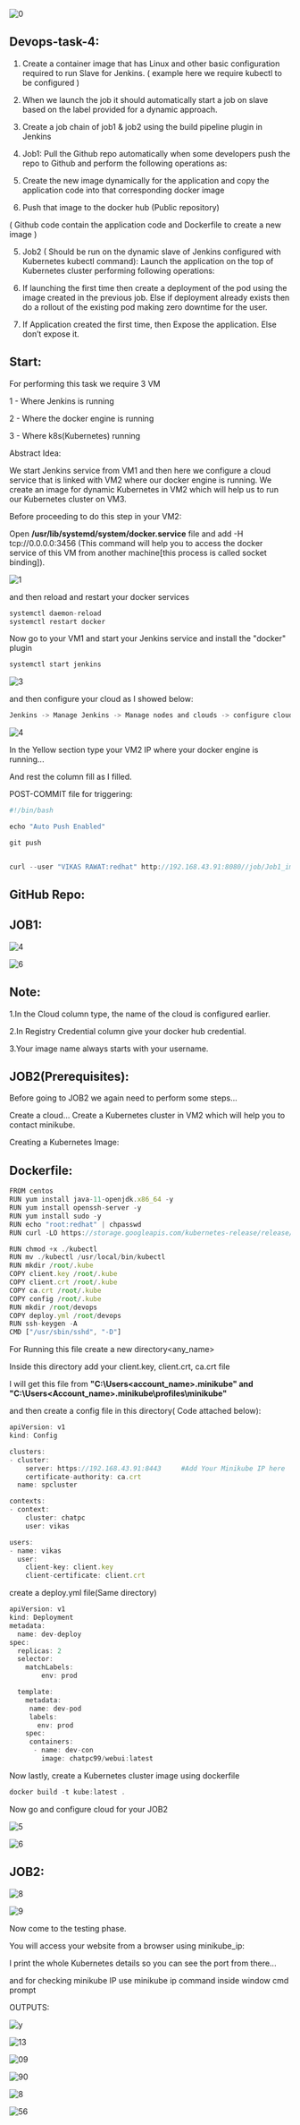 ![0](https://user-images.githubusercontent.com/66811679/85506834-60220280-b5ae-11ea-8265-0524cb67a7e0.jpg)
## Devops-task-4:

1. Create a container image that has Linux and other basic configuration required to run Slave for Jenkins. ( example here we require kubectl to be configured )

2. When we launch the job it should automatically start a job on slave based on the label provided for a dynamic approach.

3. Create a job chain of job1 & job2 using the build pipeline plugin in Jenkins

4. Job1: Pull the Github repo automatically when some developers push the repo to Github and perform the following operations as:

1. Create the new image dynamically for the application and copy the application code into that corresponding docker image

2. Push that image to the docker hub (Public repository)

( Github code contain the application code and Dockerfile to create a new image )

5. Job2 ( Should be run on the dynamic slave of Jenkins configured with Kubernetes kubectl command): Launch the application on the top of Kubernetes cluster performing following operations:

1. If launching the first time then create a deployment of the pod using the image created in the previous job. Else if deployment already exists then do a rollout of the existing pod making zero downtime for the user.

2. If Application created the first time, then Expose the application. Else don’t expose it.

##  Start:

For performing this task we require 3 VM

1 - Where Jenkins is running

2 - Where the docker engine is running

3 - Where k8s(Kubernetes) running

Abstract Idea:

We start Jenkins service from VM1 and then here we configure a cloud service that is linked with VM2 where our docker engine is running. We create an image for dynamic Kubernetes in VM2 which will help us to run our Kubernetes cluster on VM3.

Before proceeding to do this step in your VM2:

Open **/usr/lib/systemd/system/docker.service** file and add -H tcp://0.0.0.0:3456
(This command will help you to access the docker service of this VM from another machine[this process is called socket binding]).

![1](https://user-images.githubusercontent.com/66811679/85507787-27832880-b5b0-11ea-930b-21909f25cf8e.jpg)

and then reload and restart your docker services


```javascript
systemctl daemon-reload
systemctl restart docker
```

Now go to your VM1 and start your Jenkins service and install the "docker" plugin

```javascript
systemctl start jenkins
```

![3](https://user-images.githubusercontent.com/66811679/85508617-aaf14980-b5b1-11ea-90b6-7286d0da955d.png)

and then configure your cloud as I showed below:

```javascript
Jenkins -> Manage Jenkins -> Manage nodes and clouds -> configure cloud -> add a new cloud -> docker
```

![4](https://user-images.githubusercontent.com/66811679/85509191-c446c580-b5b2-11ea-93af-f80d0205495f.png)

In the Yellow section type your VM2 IP where your docker engine is running...

And rest the column fill as I filled.

POST-COMMIT file for triggering:

```javascript
#!/bin/bash

echo "Auto Push Enabled"

git push


curl --user "VIKAS RAWAT:redhat" http://192.168.43.91:8080//job/Job1_image_build/build?token=devops
```

## GitHub Repo:

## JOB1:

![4](https://user-images.githubusercontent.com/66811679/85510059-19370b80-b5b4-11ea-880a-d37d4bfee07e.PNG)

![6](https://user-images.githubusercontent.com/66811679/85510571-c6aa1f00-b5b4-11ea-868b-bcd926837f84.png)

## Note:

1.In the Cloud column type, the name of the cloud is configured earlier.

2.In Registry Credential column give your docker hub credential.

3.Your image name always starts with your username.

## JOB2(Prerequisites):

Before going to JOB2 we again need to perform some steps...

Create a cloud... Create a Kubernetes cluster in VM2 which will help you to contact minikube.

Creating a Kubernetes Image:

## Dockerfile:
```javascript
FROM centos
RUN yum install java-11-openjdk.x86_64 -y
RUN yum install openssh-server -y
RUN yum install sudo -y
RUN echo "root:redhat" | chpasswd
RUN curl -LO https://storage.googleapis.com/kubernetes-release/release/`curl -s https://storage.googleapis.com/kubernetes-release/release/stable.txt`/bin/linux/amd64/kubectl

RUN chmod +x ./kubectl
RUN mv ./kubectl /usr/local/bin/kubectl
RUN mkdir /root/.kube
COPY client.key /root/.kube
COPY client.crt /root/.kube
COPY ca.crt /root/.kube
COPY config /root/.kube
RUN mkdir /root/devops
COPY deploy.yml /root/devops
RUN ssh-keygen -A
CMD ["/usr/sbin/sshd", "-D"]
```

For Running this file create a new directory<any_name>

Inside this directory add your client.key, client.crt, ca.crt file

I will get this file from **"C:\Users\<account_name>\.minikube"  and "C:\Users\<Account_name>\.minikube\profiles\minikube"**

and then create a config file in this directory( Code attached below):

```javascript
apiVersion: v1
kind: Config

clusters:
- cluster:
    server: https://192.168.43.91:8443     #Add Your Minikube IP here
    certificate-authority: ca.crt
  name: spcluster

contexts:
- context:
    cluster: chatpc
    user: vikas

users:
- name: vikas
  user:
    client-key: client.key
    client-certificate: client.crt
```

create a deploy.yml file(Same directory)
```javascript
apiVersion: v1
kind: Deployment
metadata:
  name: dev-deploy
spec:
  replicas: 2
  selector:
    matchLabels:
        env: prod

  template:
    metadata:
     name: dev-pod
     labels:
       env: prod
    spec:
     containers:
      - name: dev-con
        image: chatpc99/webui:latest
```
Now lastly, create a Kubernetes cluster image using dockerfile

```javascript
docker build -t kube:latest .
```
Now go and configure cloud for your JOB2

![5](https://user-images.githubusercontent.com/66811679/85513458-42f23180-b5b8-11ea-9510-603da44f87e2.png)

![6](https://user-images.githubusercontent.com/66811679/85514732-931dc380-b5b9-11ea-9002-f21e178d1c52.png)

## JOB2:

![8](https://user-images.githubusercontent.com/66811679/85515250-23f49f00-b5ba-11ea-9591-b3540a39960f.png)

![9](https://user-images.githubusercontent.com/66811679/85515615-8fd70780-b5ba-11ea-92c8-211da5121790.png)

Now come to the testing phase.


You will access your website from a browser using minikube_ip:<port>

I print the whole Kubernetes details so you can see the port from there...

and for checking minikube IP use minikube ip command inside window cmd prompt

OUTPUTS:

![y](https://user-images.githubusercontent.com/66811679/85535320-4d6bf580-b5cf-11ea-94e5-42d2e6533c8a.jpg)



![13](https://user-images.githubusercontent.com/66811679/85522679-36270b00-b5c3-11ea-9d15-7d6922aa191d.png)


![09](https://user-images.githubusercontent.com/66811679/85523943-d598cd80-b5c4-11ea-9e4f-98dde6607375.png)


![90](https://user-images.githubusercontent.com/66811679/85530372-201d4880-b5cb-11ea-81f0-4be735416ed4.PNG)



![8](https://user-images.githubusercontent.com/66811679/85524153-1abcff80-b5c5-11ea-8c06-576442502866.png)


![56](https://user-images.githubusercontent.com/66811679/85526764-83a57700-b5c7-11ea-80ed-6beba593f252.png)
